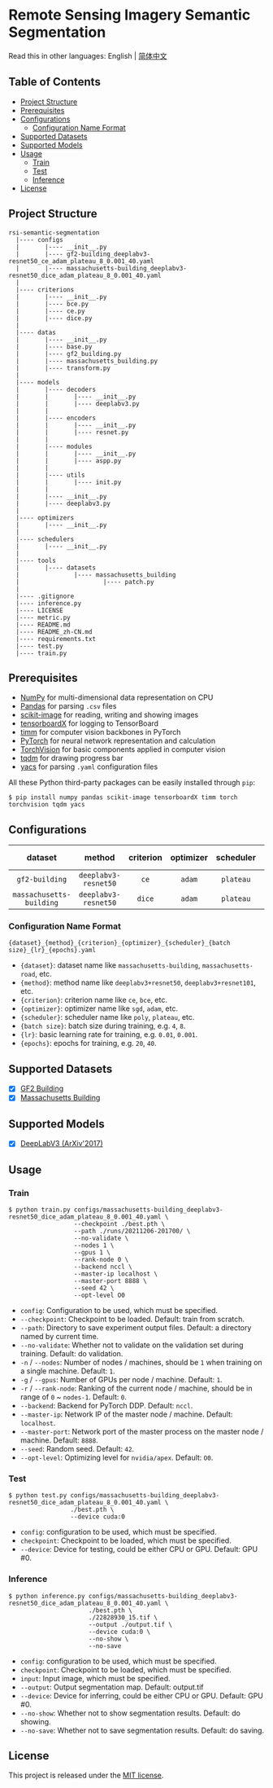 # Remote Sensing Imagery Semantic Segmentation

Read this in other languages: English | [简体中文](README_zh-CN.md)

## Table of Contents

- [Project Structure](#project-structure)
- [Prerequisites](#prerequisites)
- [Configurations](#configurations)
  - [Configuration Name Format](#configuration-name-format)
- [Supported Datasets](#supported-datasets)
- [Supported Models](#supported-models)
- [Usage](#usage)
    - [Train](#train)
    - [Test](#test)
    - [Inference](#inference)
- [License](#license)

## <a name="project-structure"></a> Project Structure

```
rsi-semantic-segmentation
  |---- configs
  |       |---- __init__.py
  |       |---- gf2-building_deeplabv3-resnet50_ce_adam_plateau_8_0.001_40.yaml
  |       |---- massachusetts-building_deeplabv3-resnet50_dice_adam_plateau_8_0.001_40.yaml
  |
  |---- criterions
  |       |---- __init__.py
  |       |---- bce.py
  |       |---- ce.py
  |       |---- dice.py
  |
  |---- datas
  |       |---- __init__.py
  |       |---- base.py
  |       |---- gf2_building.py
  |       |---- massachusetts_building.py
  |       |---- transform.py
  |
  |---- models
  |       |---- decoders
  |       |       |---- __init__.py
  |       |       |---- deeplabv3.py
  |       |
  |       |---- encoders
  |       |       |---- __init__.py
  |       |       |---- resnet.py
  |       |
  |       |---- modules
  |       |       |---- __init__.py
  |       |       |---- aspp.py
  |       |
  |       |---- utils
  |       |       |---- init.py
  |       |
  |       |---- __init__.py
  |       |---- deeplabv3.py
  |
  |---- optimizers
  |       |---- __init__.py
  |
  |---- schedulers
  |       |---- __init__.py
  |
  |---- tools
  |       |---- datasets
  |               |---- massachusetts_building
  |                       |---- patch.py
  |
  |---- .gitignore
  |---- inference.py
  |---- LICENSE
  |---- metric.py
  |---- README.md
  |---- README_zh-CN.md
  |---- requirements.txt
  |---- test.py
  |---- train.py
```

## <a name="prerequisites"></a> Prerequisites

- [NumPy](https://numpy.org/) for multi-dimensional data representation on CPU
- [Pandas](https://pandas.pydata.org/) for parsing `.csv` files
- [scikit-image](https://scikit-image.org/) for reading, writing and showing images
- [tensorboardX](https://github.com/lanpa/tensorboardX) for logging to TensorBoard
- [timm](https://github.com/rwightman/pytorch-image-models) for computer vision backbones in PyTorch
- [PyTorch](https://pytorch.org/) for neural network representation and calculation
- [TorchVision](https://pytorch.org/vision/) for basic components applied in computer vision
- [tqdm](https://github.com/tqdm/tqdm) for drawing progress bar
- [yacs](https://github.com/rbgirshick/yacs) for parsing `.yaml` configuration files

All these Python third-party packages can be easily installed through `pip`:

```shell
$ pip install numpy pandas scikit-image tensorboardX timm torch torchvision tqdm yacs
```

## <a name="configurations"></a> Configurations

| dataset                  | method               | criterion | optimizer | scheduler | batch size | LR    | epochs | config                                                                                        |
|:------------------------:|:--------------------:|:---------:|:---------:|:---------:|:----------:|:-----:|:------:|:--------------------------------------------------------------------------------------------:|
| `gf2-building`           | `deeplabv3-resnet50` | `ce`      | `adam`    | `plateau` | 8          | 0.001 | 10     | [config](configs/gf2-building_deeplabv3-resnet50_ce_adam_plateau_8_0.001_10.yaml)             |
| `massachusetts-building` | `deeplabv3-resnet50` | `dice`    | `adam`    | `plateau` | 8          | 0.001 | 40     | [config](configs/massachusetts-building_deeplabv3-resnet50_dice_adam_plateau_8_0.001_40.yaml) |

### <a name="configuration-name-format"></a> Configuration Name Format

```
{dataset}_{method}_{criterion}_{optimizer}_{scheduler}_{batch size}_{lr}_{epochs}.yaml
```

- `{dataset}`: dataset name like `massachusetts-building`, `massachusetts-road`, etc.
- `{method}`: method name like `deeplabv3+resnet50`, `deeplabv3+resnet101`, etc.
- `{criterion}`: criterion name like `ce`, `bce`, etc.
- `{optimizer}`: optimizer name like `sgd`, `adam`, etc.
- `{scheduler}`: scheduler name like `poly`, `plateau`, etc.
- `{batch size}`: batch size during training, e.g. `4`, `8`.
- `{lr}`: basic learning rate for training, e.g. `0.01`, `0.001`.
- `{epochs}`: epochs for training, e.g. `20`, `40`.

## <a name="supported-datasets"></a> Supported Datasets

- [x] [GF2 Building](datas/gf2_building.py)
- [x] [Massachusetts Building](datas/massachusetts_building.py)

## <a name="supported-models"></a> Supported Models

- [x] [DeepLabV3 (ArXiv'2017)](models/deeplabv3.py)

## <a name="usage"></a> Usage

### <a name="train"></a> Train

```shell
$ python train.py configs/massachusetts-building_deeplabv3-resnet50_dice_adam_plateau_8_0.001_40.yaml \
                  --checkpoint ./best.pth \
                  --path ./runs/20211206-201700/ \
                  --no-validate \
                  --nodes 1 \
                  --gpus 1 \
                  --rank-node 0 \
                  --backend nccl \
                  --master-ip localhost \
                  --master-port 8888 \
                  --seed 42 \
                  --opt-level O0
```

- `config`: Configuration to be used, which must be specified.
- `--checkpoint`: Checkpoint to be loaded. Default: train from scratch.
- `--path`: Directory to save experiment output files. Default: a directory named by current time.
- `--no-validate`: Whether not to validate on the validation set during training. Default: do validation.
- `-n` / `--nodes`: Number of nodes / machines, should be `1` when training on a single machine. Default: `1`.
- `-g` / `--gpus`: Number of GPUs per node / machine. Default: `1`.
- `-r` / `--rank-node`: Ranking of the current node / machine, should be in range of `0` ~ `nodes-1`. Default: `0`.
- `--backend`: Backend for PyTorch DDP. Default: `nccl`.
- `--master-ip`: Network IP of the master node / machine. Default: `localhost`.
- `--master-port`: Network port of the master process on the master node / machine. Default: `8888`.
- `--seed`: Random seed. Default: `42`.
- `--opt-level`: Optimizing level for `nvidia/apex`. Default: `O0`.

### <a name="test"></a> Test

```shell
$ python test.py configs/massachusetts-building_deeplabv3-resnet50_dice_adam_plateau_8_0.001_40.yaml \
                 ./best.pth \
                 --device cuda:0
```

- `config`: configuration to be used, which must be specified.
- `checkpoint`: Checkpoint to be loaded, which must be specified.
- `--device`: Device for testing, could be either CPU or GPU. Default: GPU #0.

### <a name="inference"></a> Inference

```shell
$ python inference.py configs/massachusetts-building_deeplabv3-resnet50_dice_adam_plateau_8_0.001_40.yaml \
                      ./best.pth \
                      ./22828930_15.tif \
                      --output ./output.tif \
                      --device cuda:0 \
                      --no-show \
                      --no-save
```

- `config`: configuration to be used, which must be specified.
- `checkpoint`: Checkpoint to be loaded, which must be specified.
- `input`: Input image, which must be specified.
- `--output`: Output segmentation map. Default: output.tif
- `--device`: Device for inferring, could be either CPU or GPU. Default: GPU #0.
- `--no-show`: Whether not to show segmentation results. Default: do showing.
- `--no-save`: Whether not to save segmentation results. Default: do saving.

## <a name="license"></a> License

This project is released under the [MIT license](LICENSE).
